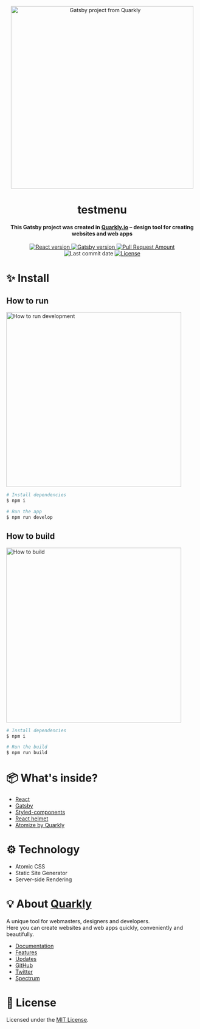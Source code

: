 <p align="center">
  <img src="http://uploads.quarkly.io/readme/gatsby/readme-quarkly-and-gatsby.png" width="480px" alt="Gatsby project from Quarkly">
</p>

<h1 align="center">testmenu</h1>

<h4 align="center">This Gatsby project was created in <a href="https://quarkly.io/" target="_blank">Quarkly.io</a> – design tool for creating websites and web apps</h4>


<p align="center">
  <a href="https://reactjs.org/">
    <img src="https://badgen.net/badge/React/16.13.0/cyan" alt="React version" />
  </a>
  <a href="https://www.gatsbyjs.org/">
    <img src="https://badgen.net/badge/Gatsby/2.23.12/purple" alt="Gatsby version" />
  </a>
  
   <a href="https://github.com/Wurikos/testmenuindex/pulls">
     <img src="https://badgen.net/github/prs/Wurikos/testmenuindex" alt="Pull Request Amount">
   </a>
   <img src="https://badgen.net/github/last-commit/Wurikos/testmenuindex" alt="Last commit date" />
    
  <a href="./LICENSE">
    <img src="https://badgen.net/badge/license/MIT/blue" alt="License">
  </a>
</p>


# ✨ Install

## How to run

<img src="http://uploads.quarkly.io/readme/gatsby/how-to-run-gatsby-project.gif" width="460px" alt="How to run development">

```bash
# Install dependencies
$ npm i

# Run the app
$ npm run develop
```

## How to build

<img src="http://uploads.quarkly.io/readme/gatsby/how-to-build-gatsby-project.gif" width="460px" alt="How to build">

```bash
# Install dependencies
$ npm i

# Run the build
$ npm run build
```

# 📦 What's inside?

- [React](https://reactjs.org/)
- [Gatsby](https://www.gatsbyjs.org/)
- [Styled-components](https://styled-components.com/)
- [React helmet](https://github.com/nfl/react-helmet)
- [Atomize by Quarkly](https://atomize.quarkly.io/)

# ⚙️ Technology

- Atomic CSS
- Static Site Generator
- Server-side Rendering

# 💡 About [Quarkly](https://quarkly.io)
<p>
A unique tool for webmasters, designers and developers.
<br>
Here you can create websites and web apps quickly, conveniently and beautifully.
</p>

- [Documentation](https://quarkly.io/docs)
- [Features](https://quarkly.io/features)
- [Updates](https://quarkly.io/updates)
- [GitHub](https://github.com/quarkly)
- [Twitter](https://twitter.com/quarklyapp)
- [Spectrum](https://spectrum.chat/quarkly)

# 📝 License
Licensed under the [MIT License](./LICENSE).